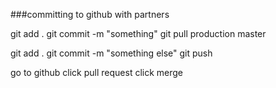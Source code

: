 ###committing to github with partners

git add .
git commit -m "something"
git pull production master 

git add .
git commit -m "something else"
git push

go to github
click pull request
click merge
